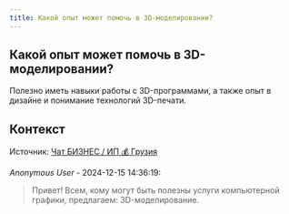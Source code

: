 ```yaml
---
title: Какой опыт может помочь в 3D-моделировании?
---
```


## Какой опыт может помочь в 3D-моделировании?

Полезно иметь навыки работы с 3D-программами, а также опыт в дизайне и понимание технологий 3D-печати.

## Контекст

Источник: [Чат БИЗНЕС / ИП 💰 Грузия](https://t.me/ip_ge)

_Anonymous User_ - 2024-12-15 14:36:19:

> Привет! Всем, кому могут быть полезны услуги компьютерной графики, предлагаем: 3D-моделирование.
